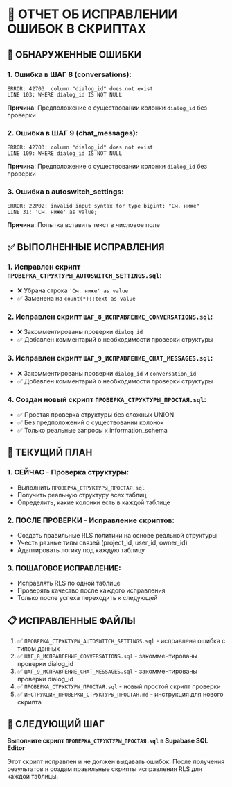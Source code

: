 # 🔧 ОТЧЕТ ОБ ИСПРАВЛЕНИИ ОШИБОК В СКРИПТАХ

## 🚨 ОБНАРУЖЕННЫЕ ОШИБКИ

### 1. Ошибка в ШАГ 8 (conversations):
```
ERROR: 42703: column "dialog_id" does not exist
LINE 103: WHERE dialog_id IS NOT NULL
```
**Причина**: Предположение о существовании колонки `dialog_id` без проверки

### 2. Ошибка в ШАГ 9 (chat_messages):
```
ERROR: 42703: column "dialog_id" does not exist
LINE 109: WHERE dialog_id IS NOT NULL
```
**Причина**: Предположение о существовании колонки `dialog_id` без проверки

### 3. Ошибка в autoswitch_settings:
```
ERROR: 22P02: invalid input syntax for type bigint: "См. ниже"
LINE 31: 'См. ниже' as value;
```
**Причина**: Попытка вставить текст в числовое поле

## ✅ ВЫПОЛНЕННЫЕ ИСПРАВЛЕНИЯ

### 1. Исправлен скрипт `ПРОВЕРКА_СТРУКТУРЫ_AUTOSWITCH_SETTINGS.sql`:
- ❌ Убрана строка `'См. ниже' as value`
- ✅ Заменена на `count(*)::text as value`

### 2. Исправлен скрипт `ШАГ_8_ИСПРАВЛЕНИЕ_CONVERSATIONS.sql`:
- ❌ Закомментированы проверки `dialog_id`
- ✅ Добавлен комментарий о необходимости проверки структуры

### 3. Исправлен скрипт `ШАГ_9_ИСПРАВЛЕНИЕ_CHAT_MESSAGES.sql`:
- ❌ Закомментированы проверки `dialog_id` и `conversation_id`
- ✅ Добавлен комментарий о необходимости проверки структуры

### 4. Создан новый скрипт `ПРОВЕРКА_СТРУКТУРЫ_ПРОСТАЯ.sql`:
- ✅ Простая проверка структуры без сложных UNION
- ✅ Без предположений о существовании колонок
- ✅ Только реальные запросы к information_schema

## 🎯 ТЕКУЩИЙ ПЛАН

### 1. СЕЙЧАС - Проверка структуры:
- Выполнить `ПРОВЕРКА_СТРУКТУРЫ_ПРОСТАЯ.sql`
- Получить реальную структуру всех таблиц
- Определить, какие колонки есть в каждой таблице

### 2. ПОСЛЕ ПРОВЕРКИ - Исправление скриптов:
- Создать правильные RLS политики на основе реальной структуры
- Учесть разные типы связей (project_id, user_id, owner_id)
- Адаптировать логику под каждую таблицу

### 3. ПОШАГОВОЕ ИСПРАВЛЕНИЕ:
- Исправлять RLS по одной таблице
- Проверять качество после каждого исправления
- Только после успеха переходить к следующей

## 📋 ИСПРАВЛЕННЫЕ ФАЙЛЫ

1. ✅ `ПРОВЕРКА_СТРУКТУРЫ_AUTOSWITCH_SETTINGS.sql` - исправлена ошибка с типом данных
2. ✅ `ШАГ_8_ИСПРАВЛЕНИЕ_CONVERSATIONS.sql` - закомментированы проверки dialog_id
3. ✅ `ШАГ_9_ИСПРАВЛЕНИЕ_CHAT_MESSAGES.sql` - закомментированы проверки dialog_id
4. ✅ `ПРОВЕРКА_СТРУКТУРЫ_ПРОСТАЯ.sql` - новый простой скрипт проверки
5. ✅ `ИНСТРУКЦИЯ_ПРОВЕРКИ_СТРУКТУРЫ_ПРОСТАЯ.md` - инструкция для нового скрипта

## 🚀 СЛЕДУЮЩИЙ ШАГ
**Выполните скрипт `ПРОВЕРКА_СТРУКТУРЫ_ПРОСТАЯ.sql` в Supabase SQL Editor**

Этот скрипт исправлен и не должен выдавать ошибок. После получения результатов я создам правильные скрипты исправления RLS для каждой таблицы.
